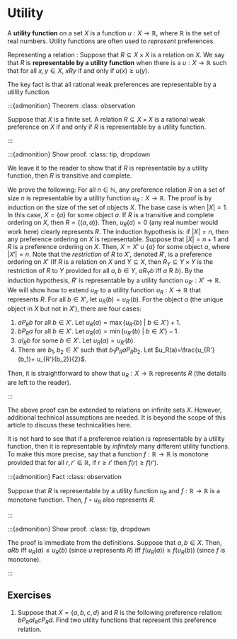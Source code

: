 # Utility

A  **utility function** on a set $X$ is a function $u:X\rightarrow\mathbb{R}$, where $\mathbb{R}$ is the set of real numbers.   Utility functions are often used to *represent* preferences. 


Representing a relation 
: Suppose that $R\subseteq X\times X$ is a relation on $X$.   We say that  $R$ is **representable by a utility function** when there is a $u:X\rightarrow \mathbb{R}$ such that for all $x,y\in X$, $x R y$ if and only if $u(x)\ge u(y)$.
 
The key fact is that all rational weak preferences are representable by a utility function.  

:::{admonition} Theorem
:class: observation

Suppose that  $X$ is a finite set.   A relation $R\subseteq X\times X$ is a rational weak preference on $X$ if and only if $R$ is representable by a utility function. 

:::

:::{admonition} Show proof.
:class: tip, dropdown

We leave it to the reader to show that if $R$ is representable by a utility function, then $R$ is transitive and complete.  

We prove the following: For all $n\in\mathbb{N}$, any preference relation $R$ on a set of size $n$ is representable by a utility function $u_R:X\rightarrow\mathbb{R}$.     The proof is by induction on the size of the set of objects $X$.   The base case is when $|X|=1$. In this case,  $X=\{a\}$ for some object $a$.  If $R$ is a transitive and complete ordering on $X$, then $R=\{(a,a)\}$.     Then, $u_R(a)=0$ (any real number would work here) clearly represents $R$.    The induction hypothesis is: if $|X|=n$, then any preference ordering on $X$ is representable.    Suppose that $|X|=n+1$ and $R$ is a preference ordering on $X$.  Then, $X=X'\cup \{a\}$ for some object $a$, where $|X'|=n$.  Note that the *restriction* of $R$ to $X'$, denoted $R'$, is a preference ordering on $X'$ (If $R$ is a relation on $X$ and $Y\subseteq X$, then $R_Y\subseteq Y\times Y$ is the restriction of $R$ to $Y$ provided for all $a,b\in Y$, $a\mathrel{R_Y} b$ iff $a\mathrel{R} b$).  By the induction hypothesis, $R'$ is representable by a utility function $u_{R'}:X'\rightarrow \mathbb{R}$.  We will show how to extend $u_{R'}$ to a utility function $u_{R}:X\rightarrow \mathbb{R}$ that represents $R$.  For all $b\in X'$, let $u_R(b)=u_{R'}(b)$.  For the object $a$ (the unique object in $X$ but not in $X'$), there are four cases: 

1. $a P_R b$ for all $b\in X'$.   Let $u_R(a)=\max\{u_{R'}(b)\ |\ b\in X'\}+1$. 
2. $b P_R a$ for all $b\in X'$.  Let $u_R(a)=\min\{u_{R'}(b)\ |\ b\in X'\}-1$. 
3. $a I_R b$ for some $b\in X'$.    Let $u_R(a)=u_{R'}(b)$. 
4. There are $b_1, b_2\in X'$ such that $b_1 P_R a P_R b_2$.  Let $u_R(a)=\frac{u_{R'}(b_1)+ u_{R'}(b_2)}{2}$.

Then, it is straightforward to show that $u_R:X\rightarrow\mathbb{R}$ represents $R$ (the details are left to the reader). 

:::

The above proof can be extended to relations on infinite sets $X$.   However, additional technical assumptions are needed.   It is beyond the scope of this article to discuss these technicalities here. 

It is not hard to see that if a preference relation is representable by a utility function, then it is representable by  *infinitely* many different utility functions.  To make this more precise, say that a  function $f:\mathbb{R}\rightarrow\mathbb{R}$ is  monotone provided that for all $r, r'\in\mathbb{R}$, if $r\ge  r'$ then $f(r)\ge  f(r')$. 
 

:::{admonition} Fact
:class: observation

Suppose that $R$ is representable by a utility function $u_R$ and $f:\mathbb{R}\rightarrow\mathbb{R}$ is a monotone function.   Then, $f\circ u_R$ also represents $R$.  

:::

:::{admonition} Show proof.
:class: tip, dropdown

The proof is immediate from the definitions.   Suppose that $a,b\in X$.   Then,  $aR b$ iff $u_R(a)\le u_R(b)$ (since $u$ represents $R$) iff $f(u_R(a))\ge f(u_R(b))$ (since $f$ is monotone).  

:::
 
## Exercises

1. Suppose that $X=\{a,b,c,d\}$ and $R$ is the following preference relation: 
$b P_R a I_R c P_R d$.  Find two utility functions that represent this preference relation. 
